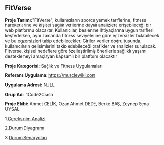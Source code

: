 ## FitVerse

**Proje Tanımı:**"FitVerse", kullanıcıların sporcu yemek tariflerine, fitness hareketlerine ve kişisel sağlık verilerine dayalı analizlere erişebileceği bir web platformu olacaktır. Kullanıcılar, beslenme ihtiyaçlarına uygun tarifleri keşfederken, aynı zamanda fitness seviyelerine göre egzersizler bulabilecek ve bu egzersizleri takip edebilecekler. Girilen veriler doğrultusunda, kullanıcıların gelişimlerini takip edebileceği grafikler ve analizler sunulacak. Fitverse, kişisel hedeflere göre özelleştirilmiş önerilerle sağlıklı yaşamı desteklemeyi amaçlayan kapsamlı bir platform olacaktır.

**Proje Kategorisi:** Sağlık ve Fitness Uygulamaları

**Referans Uygulama:** https://musclewiki.com

**Uygulama Adresi:** NULL

**Grup Adı:** 1Code2Crash

**Proje Ekibi:** Ahmet ÇELİK, Ozan Ahmet DEDE, Berke BAŞ, Zeynep Sena UYSAL

1.[Gereksinim Analizi](https://github.com/OAdede/FitVerse/blob/main/Gereksinim-Analizi.md)

2.[Durum Diyagramı](https://github.com/OAdede/FitVerse/blob/main/Durum-Diyagramı.md)

3.[Durum Senaryoları](https://github.com/OAdede/FitVerse/blob/main/Durum-Senaryoları.md)


